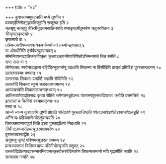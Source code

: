 +++
title = "०३"

+++
कुशस्तम्बमुपदधाति मध्ये तूष्णीम् १  
पञ्चगृहीतेनोद्गृह्णन्नभिजुहोति सजूरब्द इति २  
चतसृषु चतसृषु त्रींस्त्रीनुदचमसान्निनयति यथाकृष्टमौदुम्बरेण चतुःस्रक्तिना ३  
त्रीन्कृष्टाकृष्टयोः ४  
कृष्टमात्रे वा ५  
तस्मिन्त्सर्वौषधमावपत्येकवर्जमथोजनं तस्योच्छ्वासात् ६  
या ओषधीरिति तृचैर्वपत्युदपात्रवत् ७  
सोमनिवपनाद्यातिथ्यहविष्कृतः कृत्वाऽऽहवनीयपरिश्रितोऽभिमन्त्रयते चित स्थेति ८  
सप्त सप्त वा ९  
लोगेष्टकाः स्फ्येनाऽऽहृत्य बहिर्वेदेरनूकान्तेषू पदधाति तिष्ठन्मा मा हिंसीदिति प्रत्यृचं प्रतिदिशं पुरस्तात्प्रथमम् १०  
उत्तरापरस्याः पश्चात् ११  
उत्तरस्याः सिकताः प्रमार्ष्टि जहामि सेदिमिति १२  
उत्तरवेदिं सिकता न्युप्य च्छादयत्यात्मानम् १४  
आप्यायस्वेति सिकतालम्भनमृग्भ्याम् १५  
आतिथ्याशेषाद्योपसदः कृत्वा रोहिते चर्मण्यानडुहेऽन्तः पात्यस्यपुरस्तादिष्टकाः करोति प्रथमचितेः १६  
इतरासां च चितीनां स्वयामातृण्णाः १७  
मत्या च १८  
आज्ये न्यज्य कुशाग्राणि तूष्णीं प्रोक्षति श्वेतेऽश्वे पुरस्तात्तिष्ठति श्वेताऽभावेऽश्वेतेऽश्वाभावेऽनडुहि १९  
अग्निभ्यः प्रह्रियमाणेभ्योऽनुवाचयति २०  
त्रिरुक्तायामश्वपूर्वां चिति हृत्वा पुच्छाद्दक्षिणां निदधाति २१  
तीर्थेनाऽश्वमारोहयत्युत्तरपक्षमपरेण २२  
पुरस्तात्पश्चाद्वैके २३  
अनुयजुः कृष्टं परिणयत्युत्तरतः प्रथमम् २४  
प्रत्यञ्चमागतं चितिमवघ्राप्य परिणीयोत्सृजति पशुवत् २५  
उत्तरवेदिप्रोक्षणाद्यासम्भारनिवपनात्कृत्वोत्तरवेदिमपरेण तिष्ठन्यजमानो मयि गृह्णामीति जपति २६  
सत्यसाम गायति २७  
